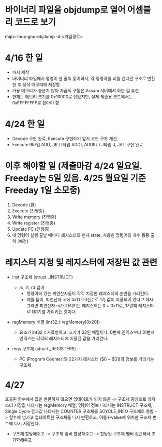 # 바이너리 파일을 objdump로 열어 어셈블리 코드로 보기
mips-linux-gnu-objdump -d <파일경로>

# 4/16 한 일
- 파서 제작
 - 바이너리 파일에서 명령어 한 줄씩 읽어와서, 각 명령어를 리틀 엔디안 구조로 변환한 후 정적 메모리에 저장함
 - 가용 메모리가 충분치 않아 가급적 구동은 Assam 서버에서 하는 걸 추천
 - 현재는 메모리 크기를 0x10000로 잡았지만, 실제 제출용 코드에서는 0xFFFFFFFF로 잡아야 함

# 4/24 한 일
- Decode 구현 완료, Execute 구현하기 앞서 코드 구조 개선
- Execute R타입 ADD, JR / I타입 ADDI, ADDIU / J타입 J, JAL 구현 완료

# 이후 해야할 일 (제출마감 4/24 일요일. Freeday는 5일 있음. 4/25 월요일 기준 Freeday 1일 소모중)
1) Decode (완)
2) Execute (진행중)
3) Write memory (진행중)
4) Write register (진행중)
5) Update PC (진행중)
6) 매 명령어 실행 끝날 때마다 레지스터의 현재 state, 사용한 명령어의 개수 등등 출력 (예정)

# 레지스터 지정 및 레지스터에 저장된 값 관련
- inst 구조체 (struct _INSTRUCT)
    - rs, rt, rd 멤버
        - 명령어에 있는 피연산자들이 각각 지정한 레지스터의 순번을 가리킨다.
        - 예를 들어, 피연산자 rs에 0x11 (10진수로 17) 값이 저장되어 있다고 하자. 그러면 피연산자 rs가 가리키는 레지스터는 0 + 0x11로, 17번째 레지스터 s1 ($17)를 가리키는 것이다.
     
- regMemory 배열 (int32_t regMemory[0x20])
    - 요소가 int32_t 자료형이고, 크기가 32인 배열이다. 0번째 인덱스부터 31번째 인덱스는 각각의 레지스터에 저장된 값을 가리킨다.

- regs 구조체 (struct _REGISTERS)
    - PC (Program Counter)와 32가지 레지스터 ($0 ~ $31)의 정보를 가리키는 구조체

# 4/27
호출된 함수에서 값을 반환하지 않으면 업데이트가 되지 않음
-> 구조체 중심으로 레지스터 저장값 나타내는 regMemory 배열, 명령어 정보 나타내는 INSTRUCT 구조체, Single Cycle 결과값 나타내는 COUNTER 구조체를 SCYCLE_INFO 구조체로 통합
-> 함수에 넘기고 업데이트한 구조체를 다시 반환하고, 이를 l-value에 위치한 구조체 변수에 다시 저장한다.

* 구조체 할당해주고 -> 구조체 멤버 할당해주고 -> 할당된 구조체 멤버 접근해서 초기화해주고